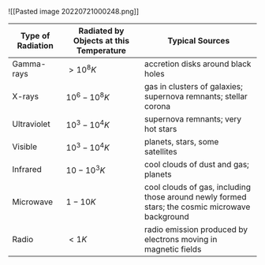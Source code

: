 

![[Pasted image 20220721000248.png]]

| Type of Radiation | Radiated by Objects at this Temperature | Typical Sources |
| ----- | ----- | ----- |
| Gamma-rays |  $>10^8 K$ | accretion disks around black holes |
| X-rays | $10^6 - 10^8 K$ | gas in clusters of galaxies; supernova remnants; stellar corona |
| Ultraviolet | $10^3-10^4 K$ | supernova remnants; very hot stars |
| Visible | $10^3-10^4 K$ | planets, stars, some satellites |
| Infrared | $10-10^3 K$ | cool clouds of dust and gas; planets |
| Microwave | $1-10K$ | cool clouds of gas, including those around newly formed stars; the cosmic microwave background |
| Radio | $<1K$ | radio emission produced by electrons moving in magnetic fields |
